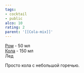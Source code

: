 ```yaml
---
tags:
- cocktail
- public
alco: 10
rating: 2
parent: '[[Cola-mix]]'
---
```


[Ром](%D0%A0%D0%BE%D0%BC.md) - 50 мл  
[Кола](%D0%9A%D0%BE%D0%BB%D0%B0.md) - 150 мл  
Лед

Просто кола с небольшой горечью.
